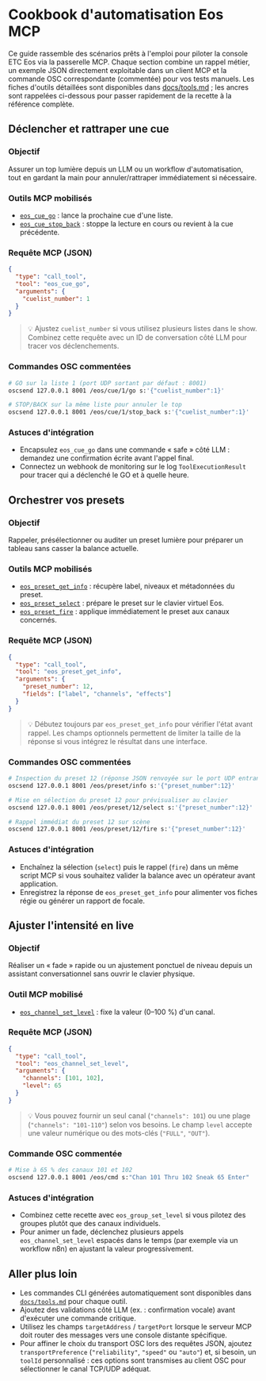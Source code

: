 # Cookbook d'automatisation Eos MCP

Ce guide rassemble des scénarios prêts à l'emploi pour piloter la console ETC Eos via la passerelle MCP. Chaque section combine un rappel métier, un exemple JSON directement exploitable dans un client MCP et la commande OSC correspondante (commentée) pour vos tests manuels. Les fiches d'outils détaillées sont disponibles dans [docs/tools.md](tools.md) ; les ancres sont rappelées ci-dessous pour passer rapidement de la recette à la référence complète.

## Déclencher et rattraper une cue

### Objectif
Assurer un top lumière depuis un LLM ou un workflow d'automatisation, tout en gardant la main pour annuler/rattraper immédiatement si nécessaire.

### Outils MCP mobilisés
- [`eos_cue_go`](tools.md#eos-cue-go) : lance la prochaine cue d'une liste.
- [`eos_cue_stop_back`](tools.md#eos-cue-stop-back) : stoppe la lecture en cours ou revient à la cue précédente.

### Requête MCP (JSON)
```json
{
  "type": "call_tool",
  "tool": "eos_cue_go",
  "arguments": {
    "cuelist_number": 1
  }
}
```

> 💡 Ajustez `cuelist_number` si vous utilisez plusieurs listes dans le show. Combinez cette requête avec un ID de conversation côté LLM pour tracer vos déclenchements.

### Commandes OSC commentées
```bash
# GO sur la liste 1 (port UDP sortant par défaut : 8001)
oscsend 127.0.0.1 8001 /eos/cue/1/go s:'{"cuelist_number":1}'

# STOP/BACK sur la même liste pour annuler le top
oscsend 127.0.0.1 8001 /eos/cue/1/stop_back s:'{"cuelist_number":1}'
```

### Astuces d'intégration
- Encapsulez `eos_cue_go` dans une commande « safe » côté LLM : demandez une confirmation écrite avant l'appel final.
- Connectez un webhook de monitoring sur le log `ToolExecutionResult` pour tracer qui a déclenché le GO et à quelle heure.

## Orchestrer vos presets

### Objectif
Rappeler, présélectionner ou auditer un preset lumière pour préparer un tableau sans casser la balance actuelle.

### Outils MCP mobilisés
- [`eos_preset_get_info`](tools.md#eos-preset-get-info) : récupère label, niveaux et métadonnées du preset.
- [`eos_preset_select`](tools.md#eos-preset-select) : prépare le preset sur le clavier virtuel Eos.
- [`eos_preset_fire`](tools.md#eos-preset-fire) : applique immédiatement le preset aux canaux concernés.

### Requête MCP (JSON)
```json
{
  "type": "call_tool",
  "tool": "eos_preset_get_info",
  "arguments": {
    "preset_number": 12,
    "fields": ["label", "channels", "effects"]
  }
}
```

> 💡 Débutez toujours par `eos_preset_get_info` pour vérifier l'état avant rappel. Les champs optionnels permettent de limiter la taille de la réponse si vous intégrez le résultat dans une interface.

### Commandes OSC commentées
```bash
# Inspection du preset 12 (réponse JSON renvoyée sur le port UDP entrant du serveur MCP)
oscsend 127.0.0.1 8001 /eos/preset/info s:'{"preset_number":12}'

# Mise en sélection du preset 12 pour prévisualiser au clavier
oscsend 127.0.0.1 8001 /eos/preset/12/select s:'{"preset_number":12}'

# Rappel immédiat du preset 12 sur scène
oscsend 127.0.0.1 8001 /eos/preset/12/fire s:'{"preset_number":12}'
```

### Astuces d'intégration
- Enchaînez la sélection (`select`) puis le rappel (`fire`) dans un même script MCP si vous souhaitez valider la balance avec un opérateur avant application.
- Enregistrez la réponse de `eos_preset_get_info` pour alimenter vos fiches régie ou générer un rapport de focale.

## Ajuster l'intensité en live

### Objectif
Réaliser un « fade » rapide ou un ajustement ponctuel de niveau depuis un assistant conversationnel sans ouvrir le clavier physique.

### Outil MCP mobilisé
- [`eos_channel_set_level`](tools.md#eos-channel-set-level) : fixe la valeur (0–100 %) d'un canal.

### Requête MCP (JSON)
```json
{
  "type": "call_tool",
  "tool": "eos_channel_set_level",
  "arguments": {
    "channels": [101, 102],
    "level": 65
  }
}
```

> 💡 Vous pouvez fournir un seul canal (`"channels": 101`) ou une plage (`"channels": "101-110"`) selon vos besoins. Le champ `level` accepte une valeur numérique ou des mots-clés (`"FULL"`, `"OUT"`).

### Commande OSC commentée
```bash
# Mise à 65 % des canaux 101 et 102
oscsend 127.0.0.1 8001 /eos/cmd s:"Chan 101 Thru 102 Sneak 65 Enter"
```

### Astuces d'intégration
- Combinez cette recette avec `eos_group_set_level` si vous pilotez des groupes plutôt que des canaux individuels.
- Pour animer un fade, déclenchez plusieurs appels `eos_channel_set_level` espacés dans le temps (par exemple via un workflow n8n) en ajustant la valeur progressivement.

## Aller plus loin
- Les commandes CLI générées automatiquement sont disponibles dans [`docs/tools.md`](tools.md) pour chaque outil.
- Ajoutez des validations côté LLM (ex. : confirmation vocale) avant d'exécuter une commande critique.
- Utilisez les champs `targetAddress` / `targetPort` lorsque le serveur MCP doit router des messages vers une console distante spécifique.
- Pour affiner le choix du transport OSC lors des requêtes JSON, ajoutez `transportPreference` (`"reliability"`, `"speed"` ou `"auto"`) et, si besoin, un `toolId` personnalisé : ces options sont transmises au client OSC pour sélectionner le canal TCP/UDP adéquat.
